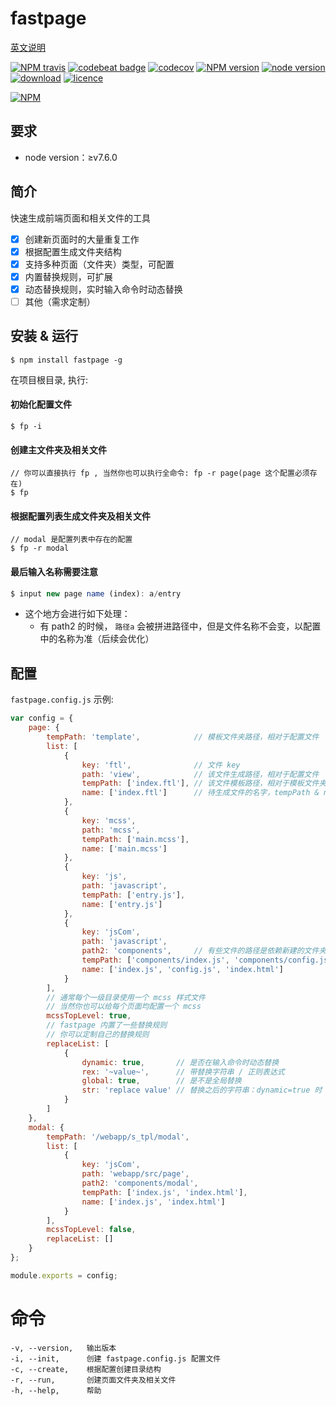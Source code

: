# fastpage

[英文说明](https://github.com/ReAlign/fastpage/blob/master/README_en.md)

[![NPM travis][travis-image]][github-url]
[![codebeat badge][codebeat-image]][codebeat-url]
[![codecov][codecov-image]][codecov-url]
[![NPM version][npm-image]][npm-url]
[![node version][node-v-image]][github-url]
[![download][downloads-image]][github-url]
[![licence][licence-image]][github-url]

[![NPM][nodei-image]][npm-url]

[github-url]: https://github.com/ReAlign/fastpage
[npm-url]: https://www.npmjs.com/package/fastpage
[codebeat-url]: https://codebeat.co/projects/github-com-realign-fastpage-master
[codecov-url]: https://codecov.io/gh/ReAlign/fastpage

[travis-image]: http://img.shields.io/travis/ReAlign/fastpage.svg

[codebeat-image]: https://codebeat.co/badges/6cedbb50-1d93-4b4a-bfe6-ec316b873667
[codecov-image]: https://codecov.io/gh/ReAlign/fastpage/branch/master/graph/badge.svg

[npm-image]: https://img.shields.io/npm/v/fastpage.svg

[node-v-image]: https://img.shields.io/badge/node-%E2%89%A5v7.6.0-brightgreen.svg

[downloads-image]: https://img.shields.io/npm/dt/fastpage.svg

[licence-image]: https://img.shields.io/npm/l/fastpage.svg

[nodei-image]: https://nodei.co/npm/fastpage.png?downloads=true&downloadRank=true&stars=true

<!-- [![NPM stars][stars-image]][stars-url]
[![NPM forks][forks-image]][forks-url]
[![NPM issues][issues-image]][issues-url] -->

<!-- [stars-image]: https://img.shields.io/github/stars/ReAlign/fastpage.svg
[stars-url]: https://github.com/ReAlign/fastpage/stargazers -->

<!-- [forks-image]: https://img.shields.io/github/forks/ReAlign/fastpage.svg
[forks-url]: https://github.com/ReAlign/fastpage/network -->

<!-- [issues-image]: https://img.shields.io/github/issues/ReAlign/fastpage.svg
[issues-url]: https://github.com/ReAlign/fastpage/issues -->

## 要求

* node version：≥v7.6.0

## 简介

快速生成前端页面和相关文件的工具

* [x] 创建新页面时的大量重复工作
* [x] 根据配置生成文件夹结构
* [x] 支持多种页面（文件夹）类型，可配置
* [x] 内置替换规则，可扩展
* [x] 动态替换规则，实时输入命令时动态替换
* [ ] 其他（需求定制）

## 安装 & 运行

```
$ npm install fastpage -g
```

在项目根目录, 执行:

#### 初始化配置文件
```
$ fp -i
```
#### 创建主文件夹及相关文件
```
// 你可以直接执行 fp , 当然你也可以执行全命令: fp -r page(page 这个配置必须存在)
$ fp
```

#### 根据配置列表生成文件夹及相关文件
```
// modal 是配置列表中存在的配置
$ fp -r modal
```

#### 最后输入名称需要注意

```javascript
$ input new page name (index): a/entry
```
* 这个地方会进行如下处理：
    * 有 path2 的时候， `路径a` 会被拼进路径中，但是文件名称不会变，以配置中的名称为准（后续会优化）

## 配置

`fastpage.config.js` 示例:

```javascript
var config = {
    page: {
        tempPath: 'template',            // 模板文件夹路径，相对于配置文件
        list: [
            {
                key: 'ftl',              // 文件 key
                path: 'view',            // 该文件生成路径，相对于配置文件
                tempPath: ['index.ftl'], // 该文件模板路径，相对于模板文件夹的路径
                name: ['index.ftl']      // 待生成文件的名字，tempPath & name 有多个的话，数组位置需对应
            },
            {
                key: 'mcss',
                path: 'mcss',
                tempPath: ['main.mcss'],
                name: ['main.mcss']
            },
            {
                key: 'js',
                path: 'javascript',
                tempPath: ['entry.js'],
                name: ['entry.js']
            },
            {
                key: 'jsCom',
                path: 'javascript',
                path2: 'components',     // 有些文件的路径是依赖新建的文件夹folder的，path2会拼接在folder后面
                tempPath: ['components/index.js', 'components/config.js', 'components/index.html'],
                name: ['index.js', 'config.js', 'index.html']
            }
        ],
        // 通常每个一级目录使用一个 mcss 样式文件
        // 当然你也可以给每个页面均配置一个 mcss
        mcssTopLevel: true,
        // fastpage 内置了一些替换规则
        // 你可以定制自己的替换规则
        replaceList: [
            {
                dynamic: true,       // 是否在输入命令时动态替换
                rex: '~value~',      // 带替换字符串 / 正则表达式
                global: true,        // 是不是全局替换
                str: 'replace value' // 替换之后的字符串：dynamic=true 时 是建议值
            }
        ]
    },
    modal: {
        tempPath: '/webapp/s_tpl/modal',
        list: [
            {
                key: 'jsCom',
                path: 'webapp/src/page',
                path2: 'components/modal',
                tempPath: ['index.js', 'index.html'],
                name: ['index.js', 'index.html']
            }
        ],
        mcssTopLevel: false,
        replaceList: []
    }
};

module.exports = config;
```

# 命令

```
-v, --version,   输出版本
-i, --init,      创建 fastpage.config.js 配置文件
-c, --create,    根据配置创建目录结构
-r, --run,       创建页面文件夹及相关文件
-h, --help,      帮助
```